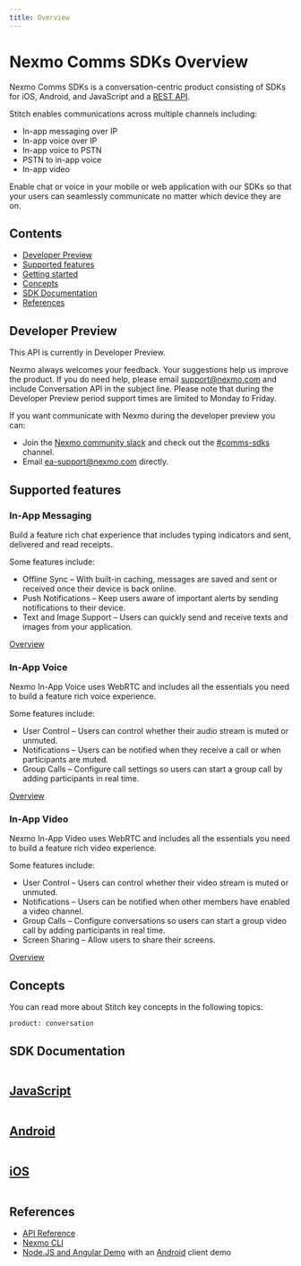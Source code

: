 ```yaml
---
title: Overview
---
```


# Nexmo Comms SDKs Overview

Nexmo Comms SDKs is a conversation-centric product consisting of SDKs for iOS, Android, and JavaScript and a [REST API](/api/conversation).

Stitch enables communications across multiple channels including:

* In-app messaging over IP
* In-app voice over IP
* In-app voice to PSTN
* PSTN to in-app voice
* In-app video

Enable chat or voice in your mobile or web application with our SDKs so that your users can seamlessly communicate no matter which device they are on.

## Contents

* [Developer Preview](#developer-preview)
* [Supported features](#supported-features)
* [Getting started](#getting-started)
* [Concepts](#concepts)
* [SDK Documentation](#sdk-documentation)
* [References](#references)

## Developer Preview

This API is currently in Developer Preview.

Nexmo always welcomes your feedback. Your suggestions help us improve the product. If you do need help, please email [support@nexmo.com](mailto:support@nexmo.com) and include Conversation API in the subject line. Please note that during the Developer Preview period support times are limited to Monday to Friday.

If you want communicate with Nexmo during the developer preview you can:

* Join the [Nexmo community slack](https://developer.nexmo.com/community/slack/) and check out the [#comms-sdks](https://nexmo-community.slack.com/messages/C9H152ATW) channel.
* Email [ea-support@nexmo.com](mailto:ea-support@nexmo.com) directly.

## Supported features

### In-App Messaging

Build a feature rich chat experience that includes typing indicators and sent, delivered and read receipts.

Some features include:

* Offline Sync – With built-in caching, messages are saved and sent or received once their device is back online.
* Push Notifications – Keep users aware of important alerts by sending notifications to their device.
* Text and Image Support – Users can quickly send and receive texts and images from your application.

[Overview](/comms-sdks/in-app-messaging/overview)

### In-App Voice

Nexmo In-App Voice uses WebRTC and includes all the essentials you need to build a feature rich voice experience.

Some features include:

* User Control – Users can control whether their audio stream is muted or unmuted.
* Notifications  – Users can be notified when they receive a call or when participants are muted.
* Group Calls – Configure call settings so users can start a group call by adding participants in real time.

[Overview](/comms-sdks/in-app-voice/overview)

### In-App Video

Nexmo In-App Video uses WebRTC and includes all the essentials you need to build a feature rich video experience.

Some features include:

* User Control – Users can control whether their video stream is muted or unmuted.
* Notifications  – Users can be notified when other members have enabled a video channel.
* Group Calls – Configure conversations so users can start a group video call by adding participants in real time.
* Screen Sharing – Allow users to share their screens.

[Overview](/comms-sdks/in-app-video/overview)

## Concepts

You can read more about Stitch key concepts in the following topics:

```concept_list
product: conversation
```

## SDK Documentation  

<div class="row">
  <div class="columns small-12 medium-4">
    <a href="/sdk/stitch/javascript/" target="_blank" class="card spacious card--image card--javascript">
      <h2>JavaScript</h2>
    </a>
  </div>
  <div class="columns small-12 medium-4">
    <a href="/sdk/stitch/android/" class="card spacious card--image card--android">
      <h2>Android</h2>
    </a>
  </div>
  <div class="columns small-12 medium-4">
    <a href="/sdk/stitch/ios/" class="card spacious card--image card--ios">
      <h2>iOS</h2>
    </a>
  </div>
</div>

## References

* [API Reference](/api/conversation)
* [Nexmo CLI](https://github.com/nexmo/nexmo-cli/tree/beta)
* [Node.JS and Angular Demo](https://github.com/Nexmo/stitch-demo) with an [Android](https://github.com/Nexmo/stitch-demo-android) client demo
